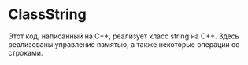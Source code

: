 # ClassString
Этот код, написанный на C++, реализует класс string на C++. Здесь реализованы управление памятью, а также некоторые операции со строками.

